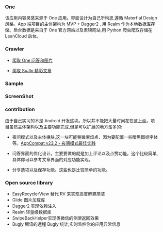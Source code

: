### One

该应用内容灵感来源于 One 应用。界面设计为自己所构思,遵循 Materfial Design 风格。App 端项目的主体架构为 MVP + Dagger2 , 用 Realm 作为本地数据库存储。后台数据是来自于 One 官方网站以及素锦网站,用 Python 爬虫爬取存储在 LeanCloud 后台。

### Crawler

* [爬取 One 问答和图片](https://github.com/wuchangfeng/Crawler/blob/master/ReadMe-One.md)

* [爬取 SuJIn 精彩文章](https://github.com/wuchangfeng/Crawler/blob/master/ReadMe-Sujin.md)

### Sample

### ScreenShot

### contribution

由于自己实习的不是 Android 开发这块。所以并不能把大量时间花在这上面。项目虽然主体架构以及主要功能完成,但是可以扩展的地方蛮多的:

* 夜间模式以及主体换肤,这一块可能稍微麻烦点，因为要配置一些暗黑图标字体等。[AppCompat v23.2 - 夜间模式最佳实践](https://kingideayou.github.io/2016/03/07/appcompat_23.2_day_night/)

* 问答界面的优化设计。主要要做的就是加上评论以及点赞功能。这个比较简单,具体你可以参考文章界面的对应功能实现。

* 分享选项以及保存功能。这些也是比较简单的功能。

### Open source library

* EasyRecyclerView 替代 RV 来实现高度解耦简洁 
* Glide 图片加载库
* Dagger2 实现依赖注入
* Realm 轻量级数据库
* SwipeBackHelper实现类微信的侧滑返回效果
* Bugly 腾讯的远程 Bugly 统计,实时监控你的应用异常信息

